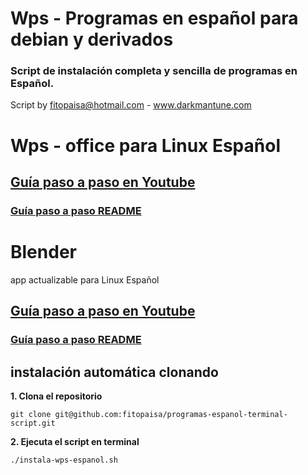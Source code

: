 # Wps - Programas en español para debian y derivados

### Script de instalación completa y sencilla de programas en Español.
Script by fitopaisa@hotmail.com - www.darkmantune.com


# Wps - office para Linux Español
## [Guía paso a paso en Youtube](https://www.youtube.com/watch?v=cslxODhqbg8&feature=youtu.be)
### [Guía paso a paso README](https://www.youtube.com/watch?v=cslxODhqbg8&feature=youtu.be)


# Blender 
app actualizable para Linux Español
## [Guía paso a paso en Youtube](https://www.youtube.com/watch?v=cslxODhqbg8&feature=youtu.be)
### [Guía paso a paso README](https://www.youtube.com/watch?v=cslxODhqbg8&feature=youtu.be)


## instalación automática clonando
**1. Clona el repositorio**
```
git clone git@github.com:fitopaisa/programas-espanol-terminal-script.git
```
**2. Ejecuta el script en terminal**
```
./instala-wps-espanol.sh
```


